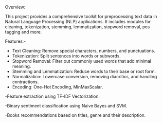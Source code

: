Overview:

This project provides a comprehensive toolkit for preprocessing text data in Natural Language Processing (NLP) applications.
It includes modules for cleaning, tokenization, stemming, lemmatization, stopword removal, pos tagging and more.

Features:-

- Text Cleaning: Remove special characters, numbers, and punctuations.
- Tokenization: Split sentences into words or subwords.
- Stopword Removal: Filter out commonly used words that add minimal meaning.
- Stemming and Lemmatization: Reduce words to their base or root form.
- Normalization: Lowercase conversion, removing diacritics, and handling contractions.
- Encoding: One-Hot Encoding, MinMaxScalar.

-Feature extraction using TF-IDF Vectorization.

-Binary sentiment classification using Naive Bayes and SVM.

-Books recommendations based on titles, genre and their description.
